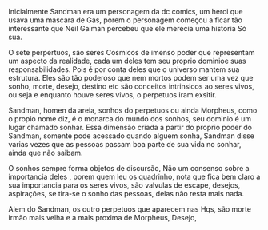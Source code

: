 Inicialmente Sandman era um personagem da dc comics, um heroi que usava uma mascara de Gas, porem o personagem começou a ficar tão interessante que Neil Gaiman percebeu que ele merecia uma historia  Só sua.

O sete perpertuos, são seres Cosmicos de imenso poder que representam um aspecto da realidade, cada um deles tem seu proprio dominioe suas responsabilidades. Pois é por conta deles que o universo mantem sua estrutura. Eles são tão poderoso que nem mortos podem ser uma vez que sonho, morte, desejo, destino etc são conceitos intrinsicos ao seres vivos, ou seja e enquanto houve seres vivos, o perpetuos iram exsitir.

Sandman, homen da areia, sonhos do perpetuos ou ainda Morpheus, como o propio nome diz, é o monarca do mundo dos sonhos, seu dominio é um lugar chamado sonhar. Essa dimensão criada a partir do proprio poder do Sandman, somente pode acessado quando alguem  sonha, Sandman disse varias vezes que as pessoas passam boa parte de sua vida no sonhar, ainda que não saibam.

O sonhos sempre forma objetos de discursão, Não um consenso sobre a importancia deles , porem quem leu os quadrinho, nota que fica bem claro a sua importancia para os seres vivos, são valvulas de escape, desejos, aspirações, se tira-se o sonho das pessoas, delas não resta mais nada.

Alem do Sandman, os outro perpetuos que aparecem nas Hqs, são morte irmão mais velha e a mais proxima de Morpheus, Desejo, 